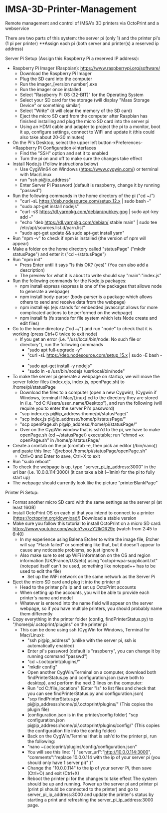 # IMSA-3D-Printer-Management
Remote management and control of IMSA's 3D printers via OctoPrint and a webservice

There are two parts of this system: the server pi (only 1) and the printer pi's (1 pi per printer)
 **Assign each pi (both server and printer(s) a reserved ip address)

Server Pi Setup (Assign this Raspberry Pi a reserved IP address):

* Raspberry Pi Imager (Raspbian): https://www.raspberrypi.org/software/
  - Download the Raspberry Pi Imager
  - Plug the SD card into the computer
  - Run the imager_[version number].exe
  - Run the imager once installed
  - Select "Raspberry Pi OS (32-BIT)" for the Operating System
  - Select your SD card for the storage (will display "Mass Storage Device" or something similar)
  - Select "Write" (it will clear the memory of the SD card)
  - Eject the micro SD card from the computer after Raspbian has finished installing and plug the micro SD card into the server pi
  - Using an HDMI cable and adapter to project the pi to a monitor, boot it up, configure settings, connect to WiFi and update it (this could also take about 20-30 minutes)
* On the Pi's Desktop, select the upper left button->Preferences->Raspberry Pi Configuration->Interfaces
  - Find the "SSH" option and set it to enabled
  - Turn the pi on and off to make sure the changes take effect 
* Install Node.js (Follow instructions below) 
  - Use CygWin64 on Windows (https://www.cygwin.com/) or terminal with Mac/Linux
  - run "ssh pi@ip_address"
  - Enter Server Pi Password (default is raspberry, change it by running "passwd")
* Run the following commands in the home directory of the pi ("cd ~/")
  - "curl -sL https://deb.nodesource.com/setup_12.x | sudo bash -"
  - "sudo apt-get install nodejs"
  - "curl -sS https://dl.yarnpkg.com/debian/pubkey.gpg | sudo apt-key add -"
  - "echo "deb https://dl.yarnpkg.com/debian/ stable main" | sudo tee /etc/apt/sources.list.d/yarn.list"
  - "sudo apt-get update && sudo apt-get install yarn"
* Run "npm -v" to check if npm is installed (the version of npm will appear)
* Make a folder on the home directory called "statusPage" ("mkdir statusPage") and enter it ("cd ~/statusPage")
* Run "npm init"
  - Press Enter until it says "Is this OK? (yes)" (You can also add a description)
  - The preview for what it is about to write should say "main":"index.js"
* Run the following commands for the Node.js packages: 
  - npm install express (express is one of the packages that allows node to generate a webpage)
  - npm install body-parser (body-parser is a package which allows others to send and receive data from the webpage)
  - npm install ejs (ejs stands for embedded javascript allows for more complicated actions to be performed on the webpage)
  - npm install fs (fs stands for file system which lets Node create and edit files)
* Go to the home directory ("cd ~/") and run "node" to check that it is working (press Ctrl+C twice to exit node)
  - If you get an error (i.e. "/usr/local/bin/node: No such file or directory"), run the following commands
    - "sudo apt full-upgrade -y"
    - "curl -sL https://deb.nodesource.com/setup_15.x | sudo -E bash -"
    - "sudo apt-get install -y nodejs"
    - "sudo ln -s /usr/bin/nodejs /usr/local/bin/node"
* To make the server pi generate a webpage on startup, we will move the server folder files (index.ejs, index.js, openPage.sh) to /home/pi/statusPage
  - Download the files to a computer (open a new Cygwin), (Cygwin if Windows, terminal if Mac/Linux) cd to the directory they are stored in (i.e. "cd C:/Users/user_name/Desktop"), and run the following (will require you to enter the server Pi's password)
  - "scp index.ejs pi@ip_address:/home/pi/statusPage/"
  - "scp index.js pi@ip_address:/home/pi/statusPage/"
  - "scp openPage.sh pi@ip_address:/home/pi/statusPage/"
  - Over on the CygWin window that is ssh'd to the pi, we have to make openPage.sh (cd ~/statusPage/) executable; run "chmod +x openPage.sh" in /home/pi/statusPage/
* Create a crontab on the pi (crontab -e, then pick an editor (/bin/nano)) and paste this line: "@reboot /home/pi/statusPage/openPage.sh"
  - Ctrl+O and Enter to save, Ctrl+X to exit
* Run "sudo reboot"
* To check the webpage is up, type "server_pi_ip_address:3000" in the url bar (i.e. 10.0.0.114:3000) (it can take a bit (~1min) for the pi to fully start up)
* The webpage should currently look like the picture "printerBlankPage"

Printer Pi Setup:

* Format another micro SD card with the same settings as the server pi (at least 16GB)
* Install OctoPrint OS on each pi that you intend to connect to a printer (https://octoprint.org/download/) Download a stable version
* Make sure you follow this tutorial to install OctoPrint on a micro SD card: https://www.youtube.com/watch?v=xzY2lkOR29c (watch from 2:45 to 6:40)
  - In my experience using Balena Etcher to write the image file, Etcher will say "Flash failed" or something like that, but it doesn't appear to cause any noticeable problems, so just ignore it
  - Also make sure to set up WiFi information on the OS and region information (UK/France/U.S/etc) using "octopi-wpa-supplicant.txt" (notepad itself can't be used, something like notepad++ has to be used to edit the file)
    - Set up the WiFi network on the same network as the Server Pi
* Eject the micro SD card and plug it into the printer pi
  - Head to the printer pi's ip and set up OctoPrint accounts
  - When setting up the accounts, you will be able to provide each printer's name and model
  - Whatever is entered into the name field will appear on the server webpage, so if you have multiple printers, you should probably name them differently
* Copy everything in the printer folder (config, findPrinterStatus.py) to "/home/pi/.octoprint/plugins" on the printer pi
  - This can be done using ssh (CygWin for Windows, Terminal for Mac/Linux):
    - "ssh pi@ip_address" (unlike with the server pi, ssh is automatically enabled)
    - Enter pi's password (default is "raspberry", you can change it by running command "passwd")
    - "cd ~/.octoprint/plugins/"
    - "mkdir config"
    - Open another CygWin/Terminal on a computer, download both findPrinterStatus.py and configuration.json (save both to desktop), and perform the next 3 lines on the computer:
    - Run "cd C:/file_location/" (Enter "ls" to list files and check that you can see findPrinterStatus.py and configuration.json)
    - "scp findPrinterStatus.py pi@ip_address:/home/pi/.octoprint/plugins/" (This copies the plugin file)
    - (configuration.json is in the printer/config folder) "scp configuration.json pi@ip_address:/home/pi/.octoprint/plugins/config/" (This copies the configuration file into the config folder)
    - Back on the CygWin/Terminal that is ssh'd to the printer pi, run the following:
    - "nano ~/.octoprint/plugins/config/configuration.json"
    - You will see this line: "{ "server_url":"http://10.0.0.114:3000", "comments":"replace 10.0.0.114 with the ip of your server pi (you should only have 1 server pi)" }"
    - Change the "10.0.0.114" to the ip of your server Pi, then save (Ctrl+O) and exit (Ctrl+X)
    - Reboot the printer pi for the changes to take effect
The system should be up and running. Power up the server pi and printer pi (print pi should be connected to the printer) and go to server_pi_ip_address:3000 and update the printer's status by starting a print and refreshing the server_pi_ip_address:3000 page.
